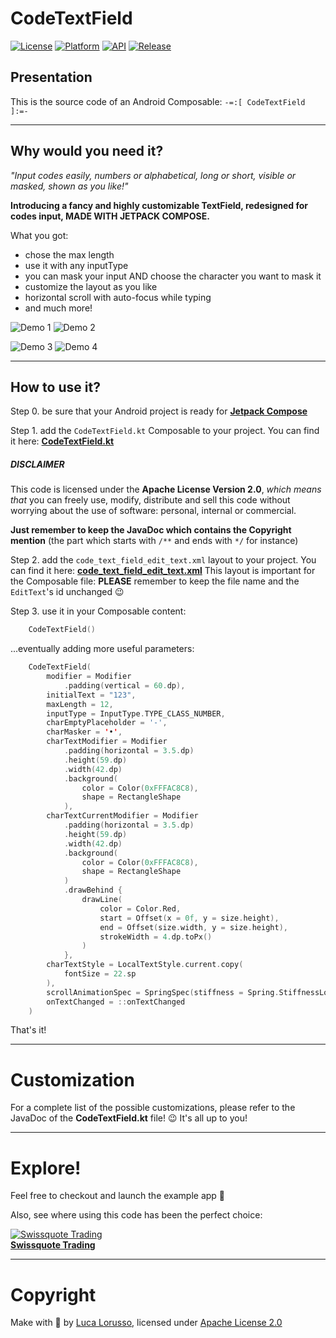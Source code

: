 CodeTextField
===============

[![License](https://img.shields.io/badge/License-Apache%202.0-blue.svg)](https://opensource.org/licenses/Apache-2.0) [![Platform](https://img.shields.io/badge/platform-android-green.svg)](http://developer.android.com/index.html) [![API](https://img.shields.io/badge/API-21%2B-brightgreen.svg?style=flat)](https://android-arsenal.com/api?level=21) [![Release](https://img.shields.io/badge/UI-Jetpack%20Compose-brightgreen)](https://developer.android.com/jetpack/compose)

## Presentation ##

This is the source code of an Android Composable: `-=:[ CodeTextField ]:=-`

- - -

## Why would you need it? ##

*"Input codes easily, numbers or alphabetical, long or short, visible or masked, shown as you like!"*

**Introducing a fancy and highly customizable TextField, redesigned for codes input, MADE WITH JETPACK COMPOSE.**

What you got:
- chose the max length
- use it with any inputType
- you can mask your input AND choose the character you want to mask it
- customize the layout as you like
- horizontal scroll with auto-focus while typing
- and much more!

![Demo 1](press/demo1.gif)
![Demo 2](press/demo2.gif)

![Demo 3](press/demo3.gif)
![Demo 4](press/demo4.gif)

- - -

## How to use it? ##

Step 0. be sure that your Android project is ready for  [**Jetpack Compose**](https://developer.android.com/jetpack/compose/interop/adding)

Step 1. add the `CodeTextField.kt` Composable to your project. You can find it here:
[**CodeTextField.kt**](https://github.com/lukelorusso/CodeTextField/blob/master/app/src/main/java/com/lukelorusso/codetextfield/ui/view/CodeTextField.kt)

##### DISCLAIMER #####

This code is licensed under the __Apache License Version 2.0__, _which means that_ you can freely use, modify, distribute and sell this code without worrying about the use of software: personal, internal or commercial.

**Just remember to keep the JavaDoc which contains the Copyright mention** (the part which starts with `/**` and ends with `*/` for instance)

Step 2. add the `code_text_field_edit_text.xml` layout to your project. You can find it here:
[**code_text_field_edit_text.xml**](https://github.com/lukelorusso/CodeTextField/blob/master/app/src/main/res/layout/code_text_field_edit_text.xml)
This layout is important for the Composable file: **PLEASE** remember to keep the file name and the `EditText`'s id unchanged 😉

Step 3. use it in your Composable content:

```kotlin
    CodeTextField()
```

...eventually adding more useful parameters:

```kotlin
    CodeTextField(
        modifier = Modifier
            .padding(vertical = 60.dp),
        initialText = "123",
        maxLength = 12,
        inputType = InputType.TYPE_CLASS_NUMBER,
        charEmptyPlaceholder = '-',
        charMasker = '•',
        charTextModifier = Modifier
            .padding(horizontal = 3.5.dp)
            .height(59.dp)
            .width(42.dp)
            .background(
                color = Color(0xFFFAC8C8),
                shape = RectangleShape
            ),
        charTextCurrentModifier = Modifier
            .padding(horizontal = 3.5.dp)
            .height(59.dp)
            .width(42.dp)
            .background(
                color = Color(0xFFFAC8C8),
                shape = RectangleShape
            )
            .drawBehind {
                drawLine(
                    color = Color.Red,
                    start = Offset(x = 0f, y = size.height),
                    end = Offset(size.width, y = size.height),
                    strokeWidth = 4.dp.toPx()
                )
            },
        charTextStyle = LocalTextStyle.current.copy(
            fontSize = 22.sp
        ),
        scrollAnimationSpec = SpringSpec(stiffness = Spring.StiffnessLow),
        onTextChanged = ::onTextChanged
    )
```

That's it!

- - -

# Customization #

For a complete list of the possible customizations, please refer to the JavaDoc of the **CodeTextField.kt** file! 😉
It's all up to you!

- - -

# Explore! #

Feel free to checkout and launch the example app 🎡

Also, see where using this code has been the perfect choice:

[![Swissquote Trading](press/swissquote_trading.png)](https://play.google.com/store/apps/details?id=com.swissquote.android)  
[**Swissquote Trading**](https://play.google.com/store/apps/details?id=com.swissquote.android)

- - -

# Copyright #

Make with 💚 by [Luca Lorusso](http://lukelorusso.com), licensed under [Apache License 2.0](http://www.apache.org/licenses/LICENSE-2.0)
